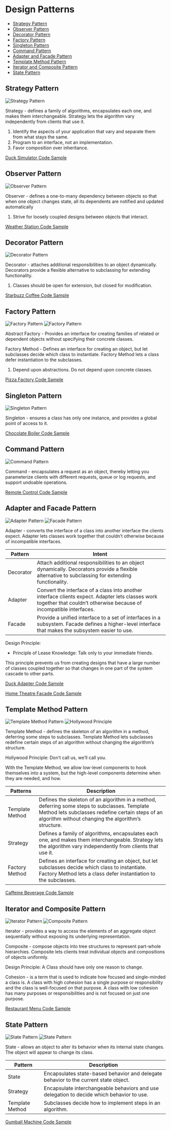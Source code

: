 <!-- omit in toc -->
# Design Patterns 
- [Strategy Pattern](#strategy-pattern)
- [Observer Pattern](#observer-pattern)
- [Decorator Pattern](#decorator-pattern)
- [Factory Pattern](#factory-pattern)
- [Singleton Pattern](#singleton-pattern)
- [Command Pattern](#command-pattern)
- [Adapter and Facade Pattern](#adapter-and-facade-pattern)
- [Template Method Pattern](#template-method-pattern)
- [Iterator and Composite Pattern](#iterator-and-composite-pattern)
- [State Pattern](#state-pattern)

Strategy Pattern
----------------

![Strategy Pattern](./Images/1_strategy_pattern.png)

Strategy - defines a family of algorithms, encapsulates each one, and makes them interchangeable. Strategy lets the algorithm vary independently from clients that use it.

1) Identify the aspects of your application that vary and separate them from what stays the same.
2) Program to an interface, not an implementation.
3) Favor composition over inheritance.
   
[Duck Simulator Code Sample](./1.%20Strategy%20Pattern/MiniDuckSimulator.py)


Observer Pattern
----------------

![Observer Pattern](./Images/2_observer_pattern.png)

Observer - defines a one-to-many dependency between objects so that when one object changes state, all its dependents are notified and updated automatically

1) Strive for loosely coupled designs between objects that interact.

[Weather Station Code Sample](./2.%20Observer%20Pattern/main.py)


Decorator Pattern
-----------------

![Decorator Pattern](./Images/3_decorator_pattern.png)

Decorator - attaches additional responsibilities to an object dynamically. Decorators provide a flexible alternative to subclassing for extending functionality.

1) Classes should be open for extension, but closed for modification.

[Starbuzz Coffee Code Sample](./3.%20Decorator%20Pattern/main.py)

Factory Pattern
-----------------

![Factory Pattern](./Images/4_factory_pattern_a.png)
![Factory Pattern](./Images/4_factory_pattern_b.png)

Abstract Factory - Provides an interface for creating families of related or dependent objects without
specifying their concrete classes.

Factory Method - Defines an interface for creating an object, but let subclasses decide which class to instantiate. Factory Method lets a class defer instantiation to the
subclasses.

1) Depend upon abstractions. Do not depend upon concrete classes.

[Pizza Factory Code Sample](./4.%20Factory%20Pattern/main.py)

Singleton Pattern
-----------------

![Singleton Pattern](./Images/5_singleton_pattern.png)

Singleton - ensures a class has only one instance, and provides a global point of access to it.

[Chocolate Boiler Code Sample](./5.%20Singleton%20Pattern/main.py)

Command Pattern
-----------------

![Command Pattern](./Images/6_command_pattern.png)

Command - encapsulates a request as an object, thereby letting you parameterize clients with different requests, queue or log requests, and support undoable operations.

[Remote Control Code Sample](./6.%20Command%20Pattern/main.py)

Adapter and Facade Pattern
-----------------

![Adapter Pattern](./Images/7_adapter_pattern.png)
![Facade Pattern](./Images/7_facade_pattern.png)

Adapter - converts the interface of a class into another interface the clients expect. Adapter lets classes work together that couldn’t otherwise because of incompatible interfaces.

Pattern | Intent
--- | ---
Decorator | Attach additional responsibilities to an object dynamically. Decorators provide a flexible alternative to subclassing for extending functionality.
Adapter | Convert the interface of a class into another interface clients expect. Adapter lets classes work together that couldn’t otherwise because of incompatible interfaces.
Facade | Provide a unified interface to a set of interfaces in a subsystem. Facade defines a higher-level interface that makes the subsystem easier to use.

Design Principle:
- Principle of Lease Knowledge: Talk only to your immediate friends.
  
This principle prevents us from creating designs that have a large number of classes coupled together so that changes in one part of the system cascade to other parts.

[Duck Adapter Code Sample](./7.%20Adapter%20and%20Facade%20Patterns/adapter.py)

[Home Theatre Facade Code Sample](./7.%20Adapter%20and%20Facade%20Patterns/facade.py)

Template Method Pattern
-----------------

![Template Method Pattern](./Images/8_template_method_pattern.png)
![Hollywood Principle](./Images/8_hollywood_principle.png)

Template Method - defines the skeleton of an algorithm in a method, deferring some steps to subclasses. Template Method lets subclasses redefine certain steps of an algorithm without changing the algorithm’s structure.

Hollywood Principle: Don’t call us, we’ll call you.

With the Template Method, we allow low-level components to hook themselves into a system, but the high-level components determine when they are needed, and how.

Patterns | Description
--- | ---
Template Method | Defines the skeleton of an algorithm in a method, deferring some steps to subclasses. Template Method lets subclasses redefine certain steps of an algorithm without changing the algorithm’s structure.
Strategy | Defines a family of algorithms, encapsulates each one, and makes them interchangeable. Strategy lets the algorithm vary independently from clients that use it.
Factory Method | Defines an interface for creating an object, but let subclasses decide which class to instantiate. Factory Method lets a class defer instantiation to the subclasses.

[Caffeine Beverage Code Sample](./8.%20Template%20Method%20Pattern/main.py)

Iterator and Composite Pattern
-----------------

![Iterator Pattern](./Images/9_itterator_and_composite_pattern.png)
![Composite Pattern](./Images/9_itterator_composite_b.png)

Iterator - provides a way to access the elements of an aggregate object sequentially without exposing its underlying representation.

Composite - compose objects into tree structures to represent part-whole hierarchies. Composite lets clients treat individual objects and compositions of objects uniformly.

Design Principle: A Class should have only one reason to change.

Cohesion - is a term that is used to indicate how focused and single-minded a class is. A class with high cohesion has a single purpose or responsibility and the class is well-focused on that purpose. A class with low cohesion has many purposes or responsibilities and is not focused on just one purpose.

[Restaurant Menu Code Sample](./9.%20Itterator%20and%20Composite%20Pattern/itterator.py)

State Pattern
-----------------

![State Pattern](./Images/10_state_pattern.png)
![State Pattern](./Images/10_state_pattern_b.png)

State - allows an object to alter its behavior when its internal state changes. The object will appear to change its class.

Pattern | Description
--- | ---
State | Encapsulates state-based behavior and delegate behavior to the current state object.
Strategy | Encapsulate interchangeable behaviors and use delegation to decide which behavior to use.
Template Method | Subclasses decide how to implement steps in an algorithm.

[Gumball Machine Code Sample](./10.%20State%20Pattern/main.py)